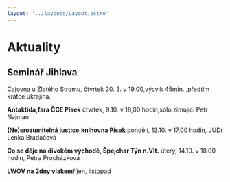 ```yaml
---
layout: '../layouts/Layout.astro'
---
```


# Aktuality

## Seminář Jihlava
Čajovna u Zlatého Stromu, čtvrtek 20. 3. v 19.00,výcvik 45min. ,předtím krátce ukrajina.


**Antaktida,fara ČCE Písek**
čtvrtek, 9.10. v 18,00 hodin,sólo zimující Petr Najman


**(Ne)srozumitelná justice,knihovna Písek**
pondělí, 13.10. v 17,00 hodin, JUDr Lenka Bradáčová


**Co se děje na divokém východě, Špejchar Týn n.Vlt.**
úterý, 14.10. v 18,00 hodin, Petra Procházková

 





**LWOV na 2dny vlakem**říjen, listopad











